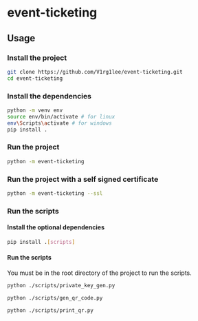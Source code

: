 # event-ticketing

## Usage

### Install the project

```bash
git clone https://github.com/V1rg1lee/event-ticketing.git
cd event-ticketing
```

### Install the dependencies

```bash
python -m venv env
source env/bin/activate # for linux
env\Scripts\activate # for windows
pip install .
```

### Run the project

```bash
python -m event-ticketing
```

### Run the project with a self signed certificate

```bash
python -m event-ticketing --ssl
```

### Run the scripts

#### Install the optional dependencies

```bash
pip install .[scripts]
```

#### Run the scripts

You must be in the root directory of the project to run the scripts.

```bash
python ./scripts/private_key_gen.py
```

```bash
python ./scripts/gen_qr_code.py
```

```bash
python ./scripts/print_qr.py
```

